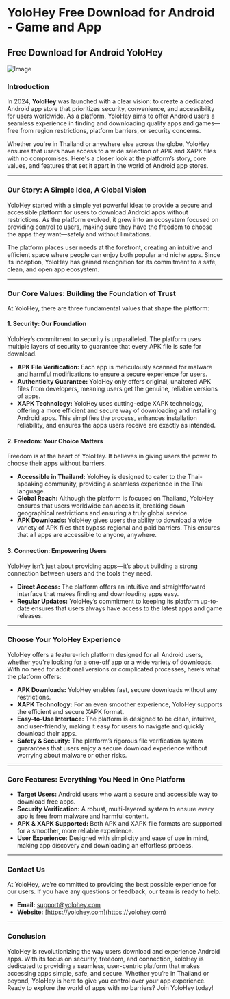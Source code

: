 # YoloHey Free Download for Android - Game and App

## Free Download for Android YoloHey

![Image](image-link)

### Introduction
In 2024, **YoloHey** was launched with a clear vision: to create a dedicated Android app store that prioritizes security, convenience, and accessibility for users worldwide. As a platform, YoloHey aims to offer Android users a seamless experience in finding and downloading quality apps and games—free from region restrictions, platform barriers, or security concerns.

Whether you're in Thailand or anywhere else across the globe, YoloHey ensures that users have access to a wide selection of APK and XAPK files with no compromises. Here's a closer look at the platform’s story, core values, and features that set it apart in the world of Android app stores.

---

### Our Story: A Simple Idea, A Global Vision
YoloHey started with a simple yet powerful idea: to provide a secure and accessible platform for users to download Android apps without restrictions. As the platform evolved, it grew into an ecosystem focused on providing control to users, making sure they have the freedom to choose the apps they want—safely and without limitations.

The platform places user needs at the forefront, creating an intuitive and efficient space where people can enjoy both popular and niche apps. Since its inception, YoloHey has gained recognition for its commitment to a safe, clean, and open app ecosystem.

---

### Our Core Values: Building the Foundation of Trust
At YoloHey, there are three fundamental values that shape the platform:

#### 1. **Security: Our Foundation**
YoloHey’s commitment to security is unparalleled. The platform uses multiple layers of security to guarantee that every APK file is safe for download.

- **APK File Verification:** Each app is meticulously scanned for malware and harmful modifications to ensure a secure experience for users.
- **Authenticity Guarantee:** YoloHey only offers original, unaltered APK files from developers, meaning users get the genuine, reliable versions of apps.
- **XAPK Technology:** YoloHey uses cutting-edge XAPK technology, offering a more efficient and secure way of downloading and installing Android apps. This simplifies the process, enhances installation reliability, and ensures the apps users receive are exactly as intended.

#### 2. **Freedom: Your Choice Matters**
Freedom is at the heart of YoloHey. It believes in giving users the power to choose their apps without barriers.

- **Accessible in Thailand:** YoloHey is designed to cater to the Thai-speaking community, providing a seamless experience in the Thai language.
- **Global Reach:** Although the platform is focused on Thailand, YoloHey ensures that users worldwide can access it, breaking down geographical restrictions and ensuring a truly global service.
- **APK Downloads:** YoloHey gives users the ability to download a wide variety of APK files that bypass regional and paid barriers. This ensures that all apps are accessible to anyone, anywhere.

#### 3. **Connection: Empowering Users**
YoloHey isn’t just about providing apps—it’s about building a strong connection between users and the tools they need.

- **Direct Access:** The platform offers an intuitive and straightforward interface that makes finding and downloading apps easy.
- **Regular Updates:** YoloHey’s commitment to keeping its platform up-to-date ensures that users always have access to the latest apps and game releases.

---

### Choose Your YoloHey Experience
YoloHey offers a feature-rich platform designed for all Android users, whether you're looking for a one-off app or a wide variety of downloads. With no need for additional versions or complicated processes, here’s what the platform offers:

- **APK Downloads:** YoloHey enables fast, secure downloads without any restrictions.
- **XAPK Technology:** For an even smoother experience, YoloHey supports the efficient and secure XAPK format.
- **Easy-to-Use Interface:** The platform is designed to be clean, intuitive, and user-friendly, making it easy for users to navigate and quickly download their apps.
- **Safety & Security:** The platform’s rigorous file verification system guarantees that users enjoy a secure download experience without worrying about malware or other risks.

---

### Core Features: Everything You Need in One Platform
- **Target Users:** Android users who want a secure and accessible way to download free apps.
- **Security Verification:** A robust, multi-layered system to ensure every app is free from malware and harmful content.
- **APK & XAPK Supported:** Both APK and XAPK file formats are supported for a smoother, more reliable experience.
- **User Experience:** Designed with simplicity and ease of use in mind, making app discovery and downloading an effortless process.

---

### Contact Us
At YoloHey, we’re committed to providing the best possible experience for our users. If you have any questions or feedback, our team is ready to help.

- **Email:** [support@yolohey.com](mailto:support@yolohey.com)
- **Website:** [https://yolohey.com](https://yolohey.com)

---

### Conclusion
YoloHey is revolutionizing the way users download and experience Android apps. With its focus on security, freedom, and connection, YoloHey is dedicated to providing a seamless, user-centric platform that makes accessing apps simple, safe, and secure. Whether you’re in Thailand or beyond, YoloHey is here to give you control over your app experience. Ready to explore the world of apps with no barriers? Join YoloHey today!


